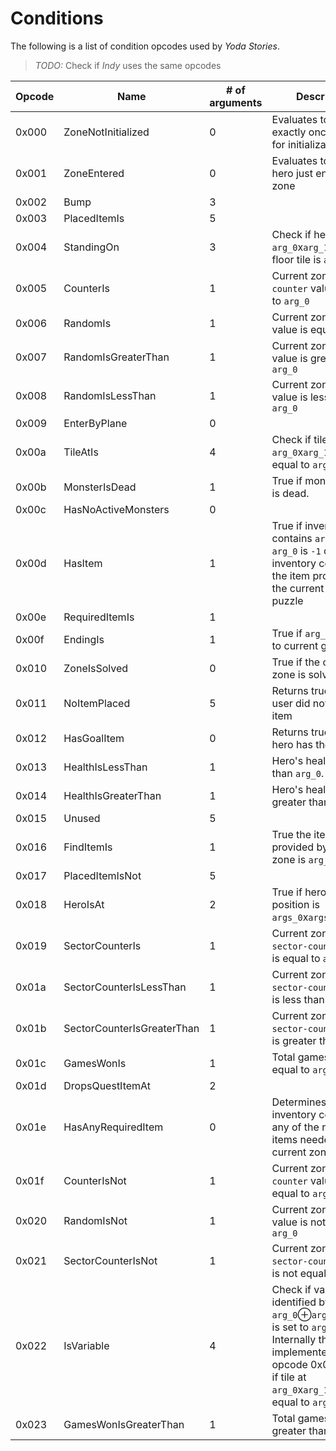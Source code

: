 Conditions
==========

The following is a list of condition opcodes used by *Yoda Stories*.

> *TODO:* Check if *Indy* uses the same opcodes

| Opcode | Name                       | # of arguments | Description                                                                                                                                                                            |
|--------|----------------------------|----------------|----------------------------------------------------------------------------------------------------------------------------------------------------------------------------------------|
| 0x000  | ZoneNotInitialized         | 0              | Evaluates to true exactly once (used for initialization)                                                                                                                               |
| 0x001  | ZoneEntered                | 0              | Evaluates to true if hero just entered the zone                                                                                                                                        |
| 0x002  | Bump                       | 3              |                                                                                                                                                                                        |
| 0x003  | PlacedItemIs               | 5              |                                                                                                                                                                                        |
| 0x004  | StandingOn                 | 3              | Check if hero is at `arg_0`x`arg_1` and the floor tile is `arg_2`                                                                                                                      |
| 0x005  | CounterIs                  | 1              | Current zone's `counter` value is equal to `arg_0`                                                                                                                                     |
| 0x006  | RandomIs                   | 1              | Current zone's `random` value is equal to `arg_0`                                                                                                                                      |
| 0x007  | RandomIsGreaterThan        | 1              | Current zone's `random` value is greater than `arg_0`                                                                                                                                  |
| 0x008  | RandomIsLessThan           | 1              | Current zone's `random` value is less than `arg_0`                                                                                                                                     |
| 0x009  | EnterByPlane               | 0              |                                                                                                                                                                                        |
| 0x00a  | TileAtIs                   | 4              | Check if tile at `arg_0`x`arg_1`x`arg_2` is equal to `arg_3`                                                                                                                           |
| 0x00b  | MonsterIsDead              | 1              | True if monster `arg_0` is dead.                                                                                                                                                       |
| 0x00c  | HasNoActiveMonsters        | 0              |                                                                                                                                                                                        |
| 0x00d  | HasItem                    | 1              | True if inventory contains `arg_0`. If `arg_0` is `-1` check if inventory contains the item provided by the current zone's puzzle                                                      |
| 0x00e  | RequiredItemIs             | 1              |                                                                                                                                                                                        |
| 0x00f  | EndingIs                   | 1              | True if `arg_0` is equal to current goal item id                                                                                                                                       |
| 0x010  | ZoneIsSolved               | 0              | True if the current zone is solved                                                                                                                                                     |
| 0x011  | NoItemPlaced               | 5              | Returns true if the user did not place an item                                                                                                                                         |
| 0x012  | HasGoalItem                | 0              | Returns true if the hero has the goal item                                                                                                                                             |
| 0x013  | HealthIsLessThan           | 1              | Hero's health is less than `arg_0`.                                                                                                                                                    |
| 0x014  | HealthIsGreaterThan        | 1              | Hero's health is greater than `arg_0`.                                                                                                                                                 |
| 0x015  | Unused                     | 5              |                                                                                                                                                                                        |
| 0x016  | FindItemIs                 | 1              | True the item provided by current zone is `arg_0`                                                                                                                                      |
| 0x017  | PlacedItemIsNot            | 5              |                                                                                                                                                                                        |
| 0x018  | HeroIsAt                   | 2              | True if hero's x/y position is `args_0`x`args_1`.                                                                                                                                      |
| 0x019  | SectorCounterIs            | 1              | Current zone's `sector-counter` value is equal to `arg_0`                                                                                                                              |
| 0x01a  | SectorCounterIsLessThan    | 1              | Current zone's `sector-counter` value is less than `arg_0`                                                                                                                             |
| 0x01b  | SectorCounterIsGreaterThan | 1              | Current zone's `sector-counter` value is greater than `arg_0`                                                                                                                          |
| 0x01c  | GamesWonIs                 | 1              | Total games won is equal to `arg_0`                                                                                                                                                    |
| 0x01d  | DropsQuestItemAt           | 2              |                                                                                                                                                                                        |
| 0x01e  | HasAnyRequiredItem         | 0              | Determines if inventory contains any of the required items needed for current zone                                                                                                     |
| 0x01f  | CounterIsNot               | 1              | Current zone's `counter` value is not equal to `arg_0`                                                                                                                                 |
| 0x020  | RandomIsNot                | 1              | Current zone's `random` value is not equal to `arg_0`                                                                                                                                  |
| 0x021  | SectorCounterIsNot         | 1              | Current zone's `sector-counter` value is not equal to `arg_0`                                                                                                                          |
| 0x022  | IsVariable                 | 4              | Check if variable identified by `arg_0`⊕`arg_1`⊕`arg_2` is set to `arg_3`. Internally this is implemented as opcode 0x0a, check if tile at `arg_0`x`arg_1`x`arg_2` is equal to `arg_3` |
| 0x023  | GamesWonIsGreaterThan      | 1              | Total games won is greater than `arg_0`                                                                                                                                                |
